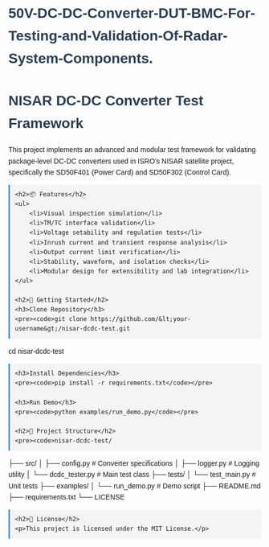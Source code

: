 # 50V-DC-DC-Converter-DUT-BMC-For-Testing-and-Validation-Of-Radar-System-Components.
<!DOCTYPE html>
<html lang="en">
<head>
    <meta charset="UTF-8">
    <meta name="viewport" content="width=device-width, initial-scale=1.0">
    <title>NISAR DC-DC Converter Test Framework</title>
    <style>
        body { font-family: Arial, sans-serif; line-height: 1.6; padding: 20px; }
        h1, h2 { color: #2c3e50; }
        code { background: #f4f4f4; padding: 2px 6px; border-radius: 4px; }
        pre { background: #f4f4f4; padding: 10px; border-left: 3px solid #3498db; overflow-x: auto; }
        ul { margin-bottom: 1em; }
    </style>
</head>
<body>
    <h1>NISAR DC-DC Converter Test Framework</h1>
    <p>This project implements an advanced and modular test framework for validating package-level DC-DC converters used in ISRO's NISAR satellite project, specifically the SD50F401 (Power Card) and SD50F302 (Control Card).</p>

    <h2>📦 Features</h2>
    <ul>
        <li>Visual inspection simulation</li>
        <li>TM/TC interface validation</li>
        <li>Voltage setability and regulation tests</li>
        <li>Inrush current and transient response analysis</li>
        <li>Output current limit verification</li>
        <li>Stability, waveform, and isolation checks</li>
        <li>Modular design for extensibility and lab integration</li>
    </ul>

    <h2>🚀 Getting Started</h2>
    <h3>Clone Repository</h3>
    <pre><code>git clone https://github.com/&lt;your-username&gt;/nisar-dcdc-test.git
cd nisar-dcdc-test</code></pre>

    <h3>Install Dependencies</h3>
    <pre><code>pip install -r requirements.txt</code></pre>

    <h3>Run Demo</h3>
    <pre><code>python examples/run_demo.py</code></pre>

    <h2>🧪 Project Structure</h2>
    <pre><code>nisar-dcdc-test/
├── src/
│   ├── config.py            # Converter specifications
│   ├── logger.py            # Logging utility
│   └── dcdc_tester.py       # Main test class
├── tests/
│   └── test_main.py         # Unit tests
├── examples/
│   └── run_demo.py          # Demo script
├── README.md
├── requirements.txt
└── LICENSE</code></pre>

    <h2>📄 License</h2>
    <p>This project is licensed under the MIT License.</p>
</body>
</html>
